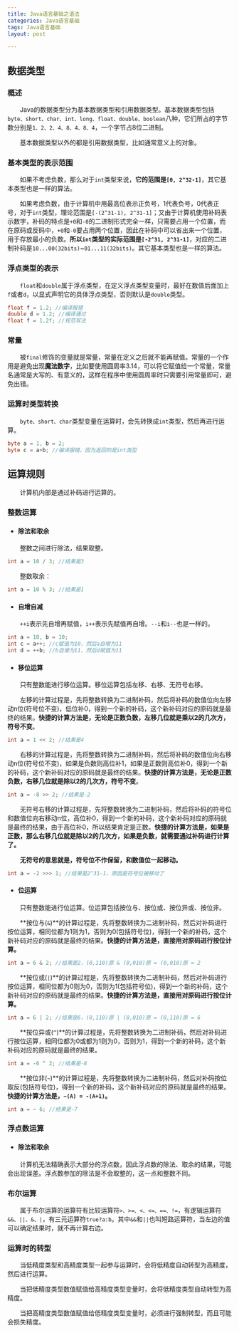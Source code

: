```yaml
---
title: Java语言基础之语法
categories: Java语言基础
tags: Java语言基础
layout: post

---
```




## 数据类型

### 概述

　　Java的数据类型分为基本数据类型和引用数据类型。基本数据类型包括`byte、short、char、int、long、float、double、boolean`八种，它们所占的字节数分别是`1、2、2、4、8、4、8、4`，一个字节占8位二进制。

　　基本数据类型以外的都是引用数据类型，比如通常意义上的对象。

### 基本类型的表示范围

　　如果不考虑负数，那么对于`int`类型来说，**它的范围是`[0, 2^32-1]`**，其它基本类型也是一样的算法。

　　如果考虑负数，由于计算机中用最高位表示正负号，1代表负号，0代表正号，对于`int`类型，理论范围是`[-(2^31-1), 2^31-1]`；又由于计算机使用补码表示数字，补码的特点是`+0`和`-0`的二进制形式完全一样，只需要占用一个位置，而在原码或反码中，`+0`和`-0`要占用两个位置，因此在补码中可以省出来一个位置，用于存放最小的负数。**所以`int`类型的实际范围是`[-2^31, 2^31-1]`**，对应的二进制补码是`10...00(32bits)`~`01...11(32bits)`。其它基本类型也是一样的算法。

### 浮点类型的表示

　　`float`和`double`属于浮点类型，在定义浮点类型变量时，最好在数值后面加上`f`或者`d`，以显式声明它的具体浮点类型，否则默认是`double`类型。

```java
float f = 1.2; //编译报错
double d = 1.2; //编译通过
float f = 1.2f; //规范写法
```

### 常量

　　被`final`修饰的变量就是常量，常量在定义之后就不能再赋值。常量的一个作用是避免出现**魔法数字**，比如要使用圆周率3.14，可以将它赋值给一个常量，常量名通常是大写的、有意义的，这样在程序中使用圆周率时只需要引用常量即可，避免出错。

### 运算时类型转换

　　`byte、short、char`类型变量在运算时，会先转换成`int`类型，然后再进行运算。

```java
byte a = 1, b = 2;
byte c = a+b; //编译报错，因为返回的是int类型
```

## 运算规则

　　计算机内部是通过补码进行运算的。

### 整数运算

* #### 除法和取余

　　整数之间进行除法，结果取整。

```java
int a = 10 / 3; //结果是3
```

　　整数取余：

```java
int a = 10 % 3; //结果是1
```

* #### 自增自减

　　`++i`表示先自增再赋值，`i++`表示先赋值再自增。`--i`和`i--`也是一样的。

```java
int a = 10, b = 10;
int c = a++; //c赋值为10，然后a自增为11
int d = ++b; //b自增为11，然后d赋值为11
```

* #### 移位运算

　　只有整数能进行移位运算。移位运算包括左移、右移、无符号右移。

　　左移的计算过程是，先将整数转换为二进制补码，然后将补码的数值位向左移动n位(符号位不变)，低位补0，得到一个新的补码，这个新补码对应的原码就是最终的结果。**快捷的计算方法是，无论是正数负数，左移几位就是乘以2的几次方，符号不变**。

```java
int a = 1 << 2; //结果是4
```

　　右移的计算过程是，先将整数转换为二进制补码，然后将补码的数值位向右移动n位(符号位不变)，如果是负数则高位补1，如果是正数则高位补0，得到一个新的补码，这个新补码对应的原码就是最终的结果。**快捷的计算方法是，无论是正数负数，右移几位就是除以2的几次方，符号不变**。

```java
int a = -8 >> 2; //结果是-2
```

　　无符号右移的计算过程是，先将整数转换为二进制补码，然后将补码的符号位和数值位向右移动n位，高位补0，得到一个新的补码，这个新补码对应的原码就是最终的结果，由于高位补0，所以结果肯定是正数。**快捷的计算方法是，如果是正数，那么右移几位就是除以2的几次方，如果是负数，就需要通过补码进行计算了。**

　　**无符号的意思就是，符号位不作保留，和数值位一起移动。**

```java
int a = -2 >>> 1; //结果是2^31-1，原因是符号位被移动了
```

* #### 位运算

　　只有整数能进行位运算。位运算包括按位与、按位或、按位异或、按位非。

　　**按位与(`&`)**的计算过程是，先将整数转换为二进制补码，然后对补码进行按位运算，相同位都为1则为1，否则为0(包括符号位)，得到一个新的补码，这个新补码对应的原码就是最终的结果。**快捷的计算方法是，直接用对原码进行按位计算。**

```java
int a = 6 & 2; //结果是2，(0,110)原 & (0,010)原 = (0,010)原 = 2
```

　　**按位或(`|`)**的计算过程是，先将整数转换为二进制补码，然后对补码进行按位运算，相同位都为0则为0，否则为1(包括符号位)，得到一个新的补码，这个新补码对应的原码就是最终的结果。**快捷的计算方法是，直接用对原码进行按位计算。**

```java
int a = 6 | 2; //结果是6，(0,110)原 | (0,010)原 = (0,110)原 = 6
```

　　**按位异或(`^`)**的计算过程是，先将整数转换为二进制补码，然后对补码进行按位运算，相同位都为0或都为1则为0，否则为1，得到一个新的补码，这个新补码对应的原码就是最终的结果。

```java
int a = -6 ^ 2; //结果是-8
```

　　**按位非(`~`)**的计算过程是，先将整数转换为二进制补码，然后对补码按位取反(包括符号位)，得到一个新的补码，这个新补码对应的原码就是最终的结果。**快捷的计算方法是，`~(A) = -(A+1)`。**

```java
int a = ~ 6; //结果是-7
```

### 浮点数运算

* #### 除法和取余

　　计算机无法精确表示大部分的浮点数，因此浮点数的除法、取余的结果，可能会出现误差。浮点数参加的除法是不会取整的，这一点和整数不同。

### 布尔运算

　　属于布尔运算的运算符有比较运算符`>、>=、<、<=、==、!=`，有逻辑运算符`&&、||、&、|`，有三元运算符`true?a:b`。其中`&&`和`||`也叫短路运算符，当左边的值可以确定结果时，就不再计算右边。

### 运算时的转型

　　当低精度类型和高精度类型一起参与运算时，会将低精度自动转型为高精度，然后进行运算。

　　当把低精度类型数值赋值给高精度类型变量时，会将低精度类型自动转型为高精度。

　　当把高精度类型数值赋值给低精度类型变量时，必须进行强制转型，而且可能会损失精度。
